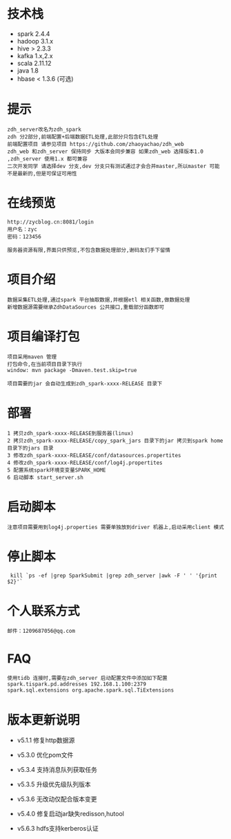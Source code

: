 # 技术栈

   + spark 2.4.4
   + hadoop 3.1.x
   + hive > 2.3.3
   + kafka 1.x,2.x
   + scala 2.11.12
   + java 1.8
   + hbase < 1.3.6 (可选)

# 提示
    zdh_server改名为zdh_spark
    zdh 分2部分,前端配置+后端数据ETL处理,此部分只包含ETL处理
    前端配置项目 请参见项目 https://github.com/zhaoyachao/zdh_web
    zdh_web 和zdh_server 保持同步 大版本会同步兼容 如果zdh_web 选择版本1.0 ,zdh_server 使用1.x 都可兼容
    二次开发同学 请选择dev 分支,dev 分支只有测试通过才会合并master,所以master 可能不是最新的,但是可保证可用性
    
#  在线预览
    http://zycblog.cn:8081/login
    用户名：zyc
    密码：123456
    
    服务器资源有限,界面只供预览,不包含数据处理部分,谢码友们手下留情    
   
# 项目介绍

    数据采集ETL处理,通过spark 平台抽取数据,并根据etl 相关函数,做数据处理
    新增数据源需要继承ZdhDataSources 公共接口,重载部分函数即可
 
# 项目编译打包
    项目采用maven 管理
    打包命令,在当前项目目录下执行
    window: mvn package -Dmaven.test.skip=true 
   
    项目需要的jar 会自动生成到zdh_spark-xxxx-RELEASE 目录下
   
    
# 部署
    1 拷贝zdh_spark-xxxx-RELEASE到服务器(linux)
    2 拷贝zdh_spark-xxxx-RELEASE/copy_spark_jars 目录下的jar 拷贝到spark home 目录下的jars 目录
    3 修改zdh_spark-xxxx-RELEASE/conf/datasources.propertites
    4 修改zdh_spark-xxxx-RELEASE/conf/log4j.propertites
    5 配置系统spark环境变变量SPARK_HOME
    6 启动脚本 start_server.sh
    
# 启动脚本
    注意项目需要用到log4j.properties 需要单独放到driver 机器上,启动采用client 模式
      
    
# 停止脚本
     kill `ps -ef |grep SparkSubmit |grep zdh_server |awk -F ' ' '{print $2}'`

# 个人联系方式
    邮件：1209687056@qq.com
    
# FAQ
    使用tidb 连接时,需要在zdh_server 启动配置文件中添加如下配置
    spark.tispark.pd.addresses 192.168.1.100:2379
    spark.sql.extensions org.apache.spark.sql.TiExtensions
    
# 版本更新说明
   + v5.1.1 修复http数据源
   + v5.3.0 优化pom文件
   
   + v5.3.4 支持消息队列获取任务
   + v5.3.5 升级优先级队列版本
   + v5.3.6 无改动仅配合版本变更
   
   + v5.4.0 修复启动jar缺失redisson,hutool
   
   + v5.6.3 hdfs支持kerberos认证